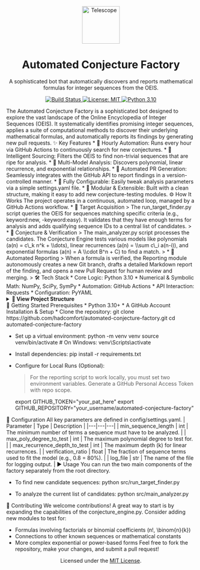<div align="center">
<img src="https://raw.githubusercontent.com/Tarikul-Islam-Anik/Animated-Fluent-Emojis/master/Emojis/Science/Telescope.png" alt="Telescope" width="100" height="100" />
<h1>Automated Conjecture Factory</h1>
<p>
A sophisticated bot that automatically discovers and reports mathematical formulas for integer sequences from the OEIS.
</p>
<p>
<a href="https://github.com/hadcomfort/automated-conjecture-factory/actions/workflows/daily_conjecture_run.yml">
<img src="https://github.com/hadcomfort/automated-conjecture-factory/actions/workflows/daily_conjecture_run.yml/badge.svg" alt="Build Status">
</a>
<a href="https://opensource.org/licenses/MIT">
<img src="https://img.shields.io/badge/License-MIT-yellow.svg" alt="License: MIT">
</a>
<a href="https://www.python.org/downloads/release/python-3100/">
<img src="https://img.shields.io/badge/python-3.10-blue.svg" alt="Python 3.10">
</a>
</p>
</div>
The Automated Conjecture Factory is a sophisticated bot designed to explore the vast landscape of the Online Encyclopedia of Integer Sequences (OEIS). It systematically identifies promising integer sequences, applies a suite of computational methods to discover their underlying mathematical formulas, and automatically reports its findings by generating new pull requests.
✨ Key Features
 * 🤖 Hourly Automation: Runs every hour via GitHub Actions to continuously search for new conjectures.
 * 🎯 Intelligent Sourcing: Filters the OEIS to find non-trivial sequences that are ripe for analysis.
 * 🧠 Multi-Model Analysis: Discovers polynomial, linear recurrence, and exponential relationships.
 * 🚀 Automated PR Generation: Seamlessly integrates with the GitHub API to report findings in a version-controlled manner.
 * 🔧 Fully Configurable: Easily tweak analysis parameters via a simple settings.yaml file.
 * 🧩 Modular & Extensible: Built with a clean structure, making it easy to add new conjecture-testing modules.
⚙️ How It Works
The project operates in a continuous, automated loop, managed by a GitHub Actions workflow.
 * 🎯 Target Acquisition
   > The run_target_finder.py script queries the OEIS for sequences matching specific criteria (e.g., keyword:new, -keyword:easy). It validates that they have enough terms for analysis and adds qualifying sequence IDs to a central list of candidates.
   > 
 * 🧠 Conjecture & Verification
   > The main_analyzer.py script processes the candidates. The Conjecture Engine tests various models like polynomials (a(n) = c\_k n^k + \\dots), linear recurrences (a(n) = \\sum c\_i a(n-i)), and exponential formulas (a(n) = A \\cdot B^n + C) to find a match.
   > 
 * 🤖 Automated Reporting
   > When a formula is verified, the Reporting module autonomously creates a new Git branch, drafts a detailed Markdown report of the finding, and opens a new Pull Request for human review and merging.
   > 
🛠️ Tech Stack
 * Core Logic: Python 3.10
 * Numerical & Symbolic Math: NumPy, SciPy, SymPy
 * Automation: GitHub Actions
 * API Interaction: Requests
 * Configuration: PyYAML
<details>
<summary><b>📂 View Project Structure</b></summary>
.
├── .github/workflows/         # GitHub Actions workflow for automation
├── config/
│   └── settings.yaml          # All configurable parameters for the project
├── data/
│   ├── candidate_sequences.json # List of OEIS sequences to analyze
│   └── reports/               # Directory for generated conjecture reports
├── src/
│   ├── core/
│   │   ├── conjecture_engine.py # Core logic for testing formulas
│   │   ├── reporting.py         # Handles creating reports and PRs
│   │   └── target_finder.py     # Finds new sequences from OEIS
│   ├── main_analyzer.py       # Main script to run the analysis engine
│   └── run_target_finder.py   # Script to update the candidate list
├── requirements.txt           # Project dependencies
└── README.md                  # You are here!

</details>
🚀 Getting Started
Prerequisites
 * Python 3.10+
 * A GitHub Account
Installation & Setup
 * Clone the repository:
   git clone https://github.com/hadcomfort/automated-conjecture-factory.git
cd automated-conjecture-factory

 * Set up a virtual environment:
   python -m venv venv
source venv/bin/activate  # On Windows: venv\Scripts\activate

 * Install dependencies:
   pip install -r requirements.txt

 * Configure for Local Runs (Optional):
   > For the reporting script to work locally, you must set two environment variables. Generate a GitHub Personal Access Token with repo scope.
   > 
   export GITHUB_TOKEN="your_pat_here"
export GITHUB_REPOSITORY="your_username/automated-conjecture-factory"

🔧 Configuration
All key parameters are defined in config/settings.yaml.
| Parameter | Type | Description |
|---|---|---|
| min_sequence_length | int | The minimum number of terms a sequence must have to be analyzed. |
| max_poly_degree_to_test | int | The maximum polynomial degree to test for. |
| max_recurrence_depth_to_test | int | The maximum depth (k) for linear recurrences. |
| verification_ratio | float | The fraction of sequence terms used to fit the model (e.g., 0.8 = 80%). |
| log_file | str | The name of the file for logging output. |
▶️ Usage
You can run the two main components of the factory separately from the root directory.
 * To find new candidate sequences:
   python src/run_target_finder.py

 * To analyze the current list of candidates:
   python src/main_analyzer.py

🤝 Contributing
We welcome contributions! A great way to start is by expanding the capabilities of the conjecture_engine.py. Consider adding new modules to test for:
 * Formulas involving factorials or binomial coefficients (n!, \binom{n}{k})
 * Connections to other known sequences or mathematical constants
 * More complex exponential or power-based forms
Feel free to fork the repository, make your changes, and submit a pull request!
<p align="center">
Licensed under the <a href="LICENSE">MIT License</a>.
</p>
